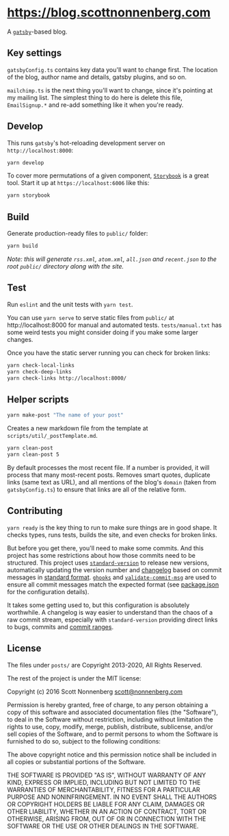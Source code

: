 # https://blog.scottnonnenberg.com

A [`gatsby`](https://github.com/gatsbyjs/gatsby)-based blog.

## Key settings

`gatsbyConfig.ts` contains key data you'll want to change first. The location of the blog, author name and details, gatsby plugins, and so on.

`mailchimp.ts` is the next thing you'll want to change, since it's pointing at my mailing list. The simplest thing to do here is delete this file, `EmailSignup.*` and re-add something like it when you're ready.

## Develop

This runs `gatsby`'s hot-reloading development server on `http://localhost:8000`:

```bash
yarn develop
```

To cover more permutations of a given component, [`Storybook`](https://storybook.js.org/) is a great tool. Start it up at `https://localhost:6006` like this:

```bash
yarn storybook
```

## Build

Generate production-ready files to `public/` folder:

```bash
yarn build
```

_Note: this will generate `rss.xml`, `atom.xml`, `all.json` and `recent.json` to the root `public/` directory along with the site._

## Test

Run `eslint` and the unit tests with `yarn test`.

You can use `yarn serve` to serve static files from `public/` at http://localhost:8000 for manual and automated tests. `tests/manual.txt` has some weird tests you might consider doing if you make some larger changes.

Once you have the static server running you can check for broken links:

```bash
yarn check-local-links
yarn check-deep-links
yarn check-links http://localhost:8000/
```

## Helper scripts

```bash
yarn make-post "The name of your post"
```

Creates a new markdown file from the template at `scripts/util/_postTemplate.md`.

```bash
yarn clean-post
yarn clean-post 5
```

By default processes the most recent file. If a number is provided, it will process that many most-recent posts. Removes smart quotes, duplicate links (same text as URL), and all mentions of the blog's `domain` (taken from `gatsbyConfig.ts`) to ensure that links are all of the relative form.

## Contributing

`yarn ready` is the key thing to run to make sure things are in good shape. It checks types, runs tests, builds the site, and even checks for broken links.

But before you get there, you'll need to make some commits. And this project has some restrictions about how those commits need to be structured. This project uses [`standard-version`](https://github.com/conventional-changelog/standard-version) to release new versions, automatically updating the version number and [changelog](https://github.com/scottnonnenberg/blog/blob/master/CHANGELOG.md) based on commit messages in [standard format](https://github.com/bcoe/conventional-changelog-standard/blob/master/convention.md). [`ghooks`](https://github.com/gtramontina/ghooks) and [`validate-commit-msg`](https://github.com/kentcdodds/validate-commit-msg) are used to ensure all commit messages match the expected format (see [package.json](https://github.com/scottnonnenberg/blog/blob/master/package.json) for the configuration details).

It takes some getting used to, but this configuration is absolutely worthwhile. A changelog is way easier to understand than the chaos of a raw commit stream, especially with `standard-version` providing direct links to bugs, commits and [commit ranges](https://github.com/scottnonnenberg/blog/compare/v0.5.0...v0.6.0).

## License

The files under `posts/` are Copyright 2013-2020, All Rights Reserved.

The rest of the project is under the MIT license:

Copyright (c) 2016 Scott Nonnenberg <scott@nonnenberg.com>

Permission is hereby granted, free of charge, to any person obtaining a copy of this software and
associated documentation files (the "Software"), to deal in the Software without restriction,
including without limitation the rights to use, copy, modify, merge, publish, distribute,
sublicense, and/or sell copies of the Software, and to permit persons to whom the Software is
furnished to do so, subject to the following conditions:

The above copyright notice and this permission notice shall be included in all copies or
substantial portions of the Software.

THE SOFTWARE IS PROVIDED "AS IS", WITHOUT WARRANTY OF ANY KIND, EXPRESS OR IMPLIED, INCLUDING BUT
NOT LIMITED TO THE WARRANTIES OF MERCHANTABILITY, FITNESS FOR A PARTICULAR PURPOSE AND
NONINFRINGEMENT. IN NO EVENT SHALL THE AUTHORS OR COPYRIGHT HOLDERS BE LIABLE FOR ANY CLAIM,
DAMAGES OR OTHER LIABILITY, WHETHER IN AN ACTION OF CONTRACT, TORT OR OTHERWISE, ARISING FROM, OUT
OF OR IN CONNECTION WITH THE SOFTWARE OR THE USE OR OTHER DEALINGS IN THE SOFTWARE.
